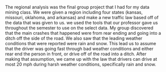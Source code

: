The regional analysis was the final group project that I had for my data mining class. We were given a region including four states (kansas, missouri, oklahoma, and arkansas) and make a new traffic law based off of the
data that was given to us. we used the tools that our professor gave us throughout the semester to use on the select data. My group discovered that the main crashes that happened were from rear ending and going into 
a ditch off the side of the road. We also saw that the leading weather conditions that were reported were rain and snow. This lead us to assume that the driver was going fast through bad weather conditions and either 
rear end the person in front, or drive off of the road into a ditch. After making that assumption, we came up with the law that drivers can drive at most 20 mph during harsh weather conditions, specifically rain and 
snow.
